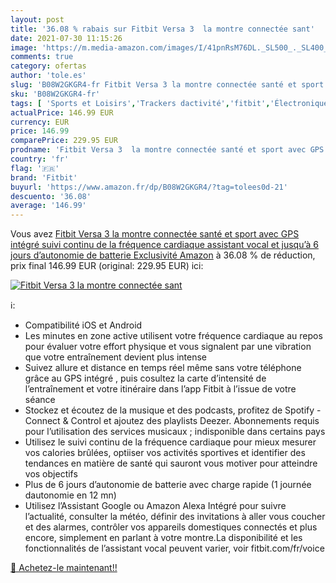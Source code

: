 ```yaml
---
layout: post
title: '36.08 % rabais sur Fitbit Versa 3  la montre connectée sant'
date: 2021-07-30 11:15:26
image: 'https://m.media-amazon.com/images/I/41pnRsM76DL._SL500_._SL400_.jpg'
comments: true
category: ofertas
author: 'tole.es'
slug: 'B08W2GKGR4-fr Fitbit Versa 3 la montre connectée santé et sport avec GPS...'
sku: 'B08W2GKGR4-fr'
tags: [ 'Sports et Loisirs','Trackers dactivité','fitbit','Électronique sportive', ]
actualPrice: 146.99 EUR
currency: EUR
price: 146.99
comparePrice: 229.95 EUR
prodname: 'Fitbit Versa 3  la montre connectée santé et sport avec GPS intégré  suivi continu de la fréquence cardiaque  assistant vocal et jusqu’à 6 jours d’autonomie de batterie  Exclusivité Amazon'
country: 'fr'
flag: '🇫🇷'
brand: 'Fitbit'
buyurl: 'https://www.amazon.fr/dp/B08W2GKGR4/?tag=tolees0d-21'
descuento: '36.08'
average: '146.99'
---
```


Vous avez [Fitbit Versa 3  la montre connectée santé et sport avec GPS intégré  suivi continu de la fréquence cardiaque  assistant vocal et jusqu’à 6 jours d’autonomie de batterie  Exclusivité Amazon](https://www.amazon.fr/dp/B08W2GKGR4/?tag=tolees0d-21)  à  36.08 % de réduction, prix final  146.99 EUR (original: 229.95 EUR) ici:

[![Fitbit Versa 3  la montre connectée sant](https://m.media-amazon.com/images/I/41pnRsM76DL._SL500_._SL400_.jpg)](https://www.amazon.fr/dp/B08W2GKGR4/?tag=tolees0d-21)

ℹ️:

- Compatibilité iOS et Android
- Les minutes en zone active utilisent votre fréquence cardiaque au repos pour évaluer votre effort physique et vous signalent par une vibration que votre entraînement devient plus intense
- Suivez allure et distance en temps réel même sans votre téléphone grâce au GPS intégré , puis cosultez la carte d’intensité de l’entraînement et votre itinéraire dans l’app Fitbit à l’issue de votre séance
- Stockez et écoutez de la musique et des podcasts, profitez de Spotify - Connect & Control et ajoutez des playlists Deezer. Abonnements requis pour l’utilisation des services musicaux ; indisponible dans certains pays
- Utilisez le suivi continu de la fréquence cardiaque pour mieux mesurer vos calories brûlées, optiiser vos activités sportives et identifier des tendances en matière de santé qui sauront vous motiver pour atteindre vos objectifs
- Plus de 6 jours d’autonomie de batterie avec charge rapide (1 journée dautonomie en 12 mn)
- Utilisez l’Assistant Google ou Amazon Alexa Intégré pour suivre l’actualité, consulter la météo, définir des invitations à aller vous coucher et des alarmes, contrôler vos appareils domestiques connectés et plus encore, simplement en parlant à votre montre.La disponibilité et les fonctionnalités de l’assistant vocal peuvent varier, voir fitbit.com/fr/voice

[🛒 Achetez-le maintenant!!](https://www.amazon.fr/dp/B08W2GKGR4/?tag=tolees0d-21)
